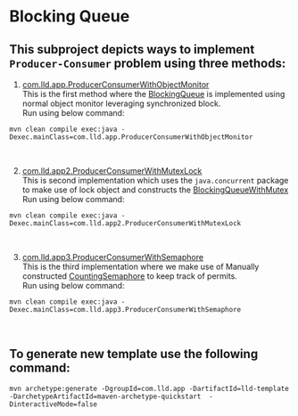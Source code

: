 # Blocking Queue

## This subproject depicts ways to implement `Producer-Consumer` problem using three methods:

1. [com.lld.app.ProducerConsumerWithObjectMonitor](./src/main/java/com/lld/app/ProducerConsumerWithObjectMonitor.java) <br>
   This is the first method where the [BlockingQueue](./src/main/java/com/lld/app/util/BlockingQueue.java) is implemented using normal object monitor leveraging synchronized block. <br>
   Run using below command: 
```shell
mvn clean compile exec:java -Dexec.mainClass=com.lld.app.ProducerConsumerWithObjectMonitor
```
<br>

2. [com.lld.app2.ProducerConsumerWithMutexLock](./src/main/java/com/lld/app2/ProducerConsumerWithMutexLock.java) <br>
   This is second implementation which uses the `java.concurrent` package to make use of lock object and constructs the [BlockingQueueWithMutex](./src/main/java/com/lld/app2/util/BlockingQueueWithMutex.java) <br>
   Run using below command:
```shell
mvn clean compile exec:java -Dexec.mainClass=com.lld.app2.ProducerConsumerWithMutexLock
```   
<br>

3. [com.lld.app3.ProducerConsumerWithSemaphore](./src/main/java/com/lld/app3/ProducerConsumerWithSemaphore.java) <br>
   This is the third implementation where we make use of Manually constructed [CountingSemaphore](./src/main/java/com/lld/app3/util/CountingSemaphore.java) to keep track of permits. <br> 
   Run using below command:
```shell
mvn clean compile exec:java -Dexec.mainClass=com.lld.app3.ProducerConsumerWithSemaphore
```

<br>

## To generate new template use the following command:

```shell
mvn archetype:generate -DgroupId=com.lld.app -DartifactId=lld-template -DarchetypeArtifactId=maven-archetype-quickstart  -DinteractiveMode=false
```
